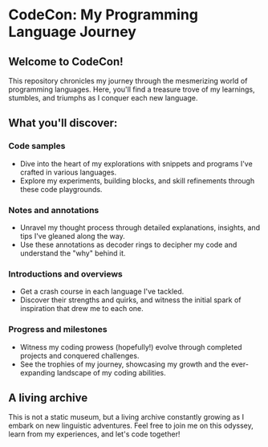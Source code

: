 # CodeCon: My Programming Language Journey

## Welcome to CodeCon!

This repository chronicles my journey through the mesmerizing world of programming languages. Here, you'll find a treasure trove of my learnings, stumbles, and triumphs as I conquer each new language.

## What you'll discover:

### Code samples

- Dive into the heart of my explorations with snippets and programs I've crafted in various languages.
- Explore my experiments, building blocks, and skill refinements through these code playgrounds.

### Notes and annotations

- Unravel my thought process through detailed explanations, insights, and tips I've gleaned along the way.
- Use these annotations as decoder rings to decipher my code and understand the "why" behind it.

### Introductions and overviews

- Get a crash course in each language I've tackled.
- Discover their strengths and quirks, and witness the initial spark of inspiration that drew me to each one.

### Progress and milestones

- Witness my coding prowess (hopefully!) evolve through completed projects and conquered challenges.
- See the trophies of my journey, showcasing my growth and the ever-expanding landscape of my coding abilities.

## A living archive

This is not a static museum, but a living archive constantly growing as I embark on new linguistic adventures. Feel free to join me on this odyssey, learn from my experiences, and let's code together!
